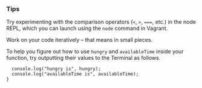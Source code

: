 ### Tips

Try experimenting with the comparison operators (`<`, `>`, `===`, etc.) in the node REPL, which you can launch using the `node` command in Vagrant.

Work on your code iteratively – that means in small pieces. 

To help you figure out how to use `hungry` and `availableTime` inside your function, try outputting their values to the Terminal as follows.
```function whatToDoForLunch(hungry, availableTime) {
  console.log("hungry is", hungry);
  console.log("availableTime is", availableTime);
}
```